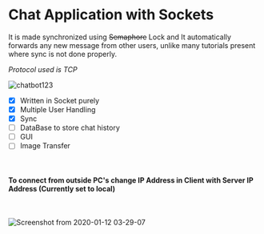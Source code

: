 # Chat Application with Sockets

It is made synchronized using <s>Semaphore</s> Lock and It automatically forwards any new message from other users, unlike many tutorials present where sync is not done properly.

*Protocol used is TCP*

![chatbot123](https://user-images.githubusercontent.com/41824020/72211182-fd9be500-34ec-11ea-99ca-c6e076bf99f4.png)


- [x] Written in Socket purely
- [x] Multiple User Handling
- [x] Sync
- [ ] DataBase to store chat history
- [ ] GUI
- [ ] Image Transfer

</br>

#### To connect from outside PC's change IP Address in Client with Server IP Address (Currently set to local)

</br>

![Screenshot from 2020-01-12 03-29-07](https://user-images.githubusercontent.com/41824020/72211127-dd1f5b00-34eb-11ea-929e-2f9d629effa0.png)
